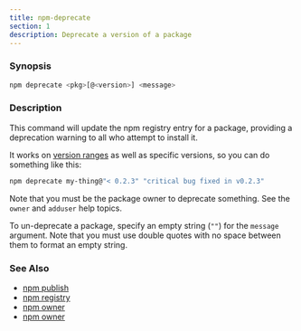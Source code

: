 ```yaml
---
title: npm-deprecate
section: 1
description: Deprecate a version of a package
---
```


### Synopsis

```bash
npm deprecate <pkg>[@<version>] <message>
```

### Description

This command will update the npm registry entry for a package, providing a
deprecation warning to all who attempt to install it.

It works on [version ranges](https://semver.npmjs.com/) as well as specific
versions, so you can do something like this:

```bash
npm deprecate my-thing@"< 0.2.3" "critical bug fixed in v0.2.3"
```

Note that you must be the package owner to deprecate something.  See the
`owner` and `adduser` help topics.

To un-deprecate a package, specify an empty string (`""`) for the `message`
argument. Note that you must use double quotes with no space between them to
format an empty string.

### See Also

* [npm publish](/commands/npm-publish)
* [npm registry](/using-npm/registry)
* [npm owner](/cli-commands/owner)
* [npm owner](/cli-commands/adduser)
